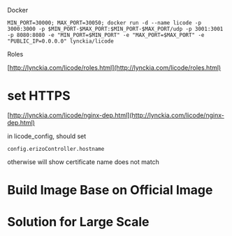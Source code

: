 Docker

```
MIN_PORT=30000; MAX_PORT=30050; docker run -d --name licode -p 3000:3000 -p $MIN_PORT-$MAX_PORT:$MIN_PORT-$MAX_PORT/udp -p 3001:3001  -p 8080:8080 -e "MIN_PORT=$MIN_PORT" -e "MAX_PORT=$MAX_PORT" -e "PUBLIC_IP=0.0.0.0" lynckia/licode
```

Roles

[http://lynckia.com/licode/roles.html](http://lynckia.com/licode/roles.html)

# set HTTPS

[http://lynckia.com/licode/nginx-dep.html](http://lynckia.com/licode/nginx-dep.html)

in licode\_config, should set

```
config.erizoController.hostname
```

otherwise will show certificate name does not match



# Build Image Base on Official Image

# Solution for Large Scale



